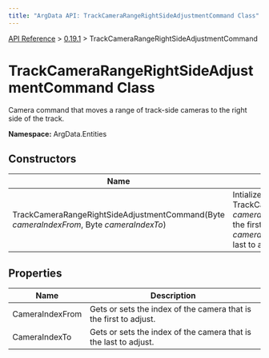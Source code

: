 ```yaml
---
title: "ArgData API: TrackCameraRangeRightSideAdjustmentCommand Class"
---
```


[API Reference](/argdata/api) &gt; [0.19.1](/argdata/api/0.19.1) &gt; TrackCameraRangeRightSideAdjustmentCommand

# TrackCameraRangeRightSideAdjustmentCommand Class

Camera command that moves a range of track-side cameras to the right side of the track.

**Namespace:** ArgData.Entities

## Constructors

<table class="table table-bordered table-striped ">
<thead>
  <tr>
    <th>Name</th>
    <th>Description</th>
  </tr>
</thead>
<tbody>
  <tr>
    <td>TrackCameraRangeRightSideAdjustmentCommand(Byte <em>cameraIndexFrom</em>, Byte <em>cameraIndexTo</em>)</td>
    <td>Intializes a new instance of a TrackCameraRangeRightSideAdjustmentCommand.<br /><em>cameraIndexFrom</em>: The index of the camera that is the first to adjust.<br /><em>cameraIndexTo</em>: The index of the camera that is the last to adjust.<br /></td>
  </tr>
</tbody>
</table>


## Properties

<table class="table table-bordered table-striped ">
<thead>
  <tr>
    <th>Name</th>
    <th>Description</th>
  </tr>
</thead>
<tbody>
  <tr>
    <td>CameraIndexFrom</td>
    <td>Gets or sets the index of the camera that is the first to adjust.</td>
  </tr>
  <tr>
    <td>CameraIndexTo</td>
    <td>Gets or sets the index of the camera that is the last to adjust.</td>
  </tr>
</tbody>
</table>


